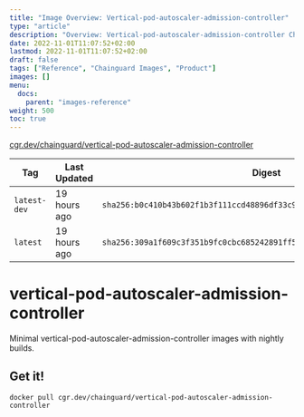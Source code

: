 ```yaml
---
title: "Image Overview: Vertical-pod-autoscaler-admission-controller"
type: "article"
description: "Overview: Vertical-pod-autoscaler-admission-controller Chainguard Image"
date: 2022-11-01T11:07:52+02:00
lastmod: 2022-11-01T11:07:52+02:00
draft: false
tags: ["Reference", "Chainguard Images", "Product"]
images: []
menu:
  docs:
    parent: "images-reference"
weight: 500
toc: true
---
```


[cgr.dev/chainguard/vertical-pod-autoscaler-admission-controller](https://github.com/chainguard-images/images/tree/main/images/vertical-pod-autoscaler-admission-controller)

| Tag          | Last Updated | Digest                                                                    |
|--------------|--------------|---------------------------------------------------------------------------|
| `latest-dev` | 19 hours ago | `sha256:b0c410b43b602f1b3f111ccd48896df33c950d89cf99586200a47d3883c447ba` |
| `latest`     | 19 hours ago | `sha256:309a1f609c3f351b9fc0cbc685242891ff5d0306fc9954f23164339b4765d84b` |

# vertical-pod-autoscaler-admission-controller

Minimal vertical-pod-autoscaler-admission-controller images with nightly builds.

## Get it!

```shell
docker pull cgr.dev/chainguard/vertical-pod-autoscaler-admission-controller
```